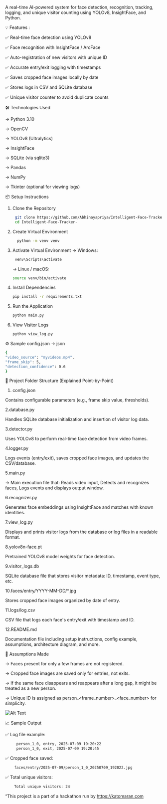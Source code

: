 A real-time AI-powered system for face detection, recognition, tracking, logging, and unique visitor counting using YOLOv8, InsightFace, and Python.



💡 Features : 

✅ Real-time face detection using YOLOv8

✅ Face recognition with InsightFace / ArcFace

✅ Auto-registration of new visitors with unique ID

✅ Accurate entry/exit logging with timestamps

✅ Saves cropped face images locally by date

✅ Stores logs in CSV and SQLite database

✅ Unique visitor counter to avoid duplicate counts



🛠️ Technologies Used

-> Python 3.10

-> OpenCV

-> YOLOv8 (Ultralytics)

-> InsightFace

-> SQLite (via sqlite3)

-> Pandas

-> NumPy

-> Tkinter (optional for viewing logs)



📦 Setup Instructions

1. Clone the Repository
    ```bash
     git clone https://github.com/Abhinayapriya/Intelligent-Face-Tracker-.git
     cd Intelligent-Face-Tracker-
    ```
   
2. Create Virtual Environment
   ```bash
     python -m venv venv
   ```
   
4. Activate Virtual Environment
   -> Windows:
   ```bash
    venv\Scripts\activate
   ```
   -> Linux / macOS:
   ```bash
   source venv/bin/activate
   ```
   
6. Install Dependencies
    ```bash
    pip install -r requirements.txt
    ```
   
8. Run the Application
    ```bash
   python main.py
   ```
    
10. View Visitor Logs
    ```bash
    python view_log.py
    ```

⚙️ Sample config.json 
  -> json
  ```bash
{
  "video_source": "myvideos.mp4",
  "frame_skip": 5,
  "detection_confidence": 0.6
}
```



📁 Project Folder Structure (Explained Point-by-Point)
 1. config.json
   
   Contains configurable parameters (e.g., frame skip value, thresholds).
   
 2.database.py

   Handles SQLite database initialization and insertion of visitor log data.
   
 3.detector.py

   Uses YOLOv8 to perform real-time face detection from video frames.

 4.logger.py

   Logs events (entry/exit), saves cropped face images, and updates the CSV/database.

 5.main.py

   -> Main execution file that:
        Reads video input, 
        Detects and recognizes faces,
        Logs events and displays output window.

 6.recognizer.py

   Generates face embeddings using InsightFace and matches with known identities.

 7.view_log.py

   Displays and prints visitor logs from the database or log files in a readable format.

 8.yolov8n-face.pt

   Pretrained YOLOv8 model weights for face detection.
 
 9.visitor_logs.db

   SQLite database file that stores visitor metadata: ID, timestamp, event type, etc.

10.faces/entry/YYYY-MM-DD/*.jpg

   Stores cropped face images organized by date of entry.

 11.logs/log.csv

   CSV file that logs each face's entry/exit with timestamp and ID.

 12.README.md 

   Documentation file including setup instructions, config example, assumptions, architecture diagram, and more.




🧪 Assumptions Made

-> Faces present for only a few frames are not registered.

-> Cropped face images are saved only for entries, not exits.

-> If the same face disappears and reappears after a long gap, it might be treated as a new person.

-> Unique ID is assigned as person_<frame_number>_<face_number> for simplicity.

 ![Alt Text]("flowchart.jpg")


📈 Sample Output

✅ Log file example:
```bash 
     person_1_0, entry, 2025-07-09 19:20:22  
     person_1_0, exit, 2025-07-09 19:20:45
```
✅ Cropped face saved:
```bash
    faces/entry/2025-07-09/person_1_0_20250709_192022.jpg
```
✅ Total unique visitors:
```bash
    Total unique visitors: 24
```


“This project is a part of a hackathon run by https://katomaran.com
